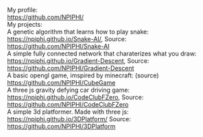 My profile: <br>
<a href="https://github.com/NPIPHI/">https://github.com/NPIPHI/</a> <br>
My projects: <br>
A genetic algorithm that learns how to play snake: <a href="https://npiphi.github.io/Snake-AI/">https://npiphi.github.io/Snake-AI/</a>, Source: <a href="https://github.com/NPIPHI/Snake-AI">https://github.com/NPIPHI/Snake-AI</a><br>
A simple fully connected network that charaterizes what you draw: <a href="https://npiphi.github.io/Gradient-Descent/">https://npiphi.github.io/Gradient-Descent</a>, Source: <a href="https://github.com/NPIPHI/Gradient-Descent">https://github.com/NPIPHI/Gradient-Descent</a><br>
A basic opengl game, imspired by minecraft: (source) <a href="https://github.com/NPIPHI/CubeGame">https://github.com/NPIPHI/CubeGame</a><br>
A three js gravity defying car driving game: <a href="https://npiphi.github.io/CodeClubFZero">https://npiphi.github.io/CodeClubFZero</a>, Source: <a href="https://github.com/NPIPHI/CodeClubFZero">https://github.com/NPIPHI/CodeClubFZero</a><br>
A simple 3d platformer. Made with three js: <a href="https://npiphi.github.io/3DPlatform/">https://npiphi.github.io/3DPlatform/</a> Source: <a href="https://github.com/NPIPHI/3DPlatform">https://github.com/NPIPHI/3DPlatform</a>

